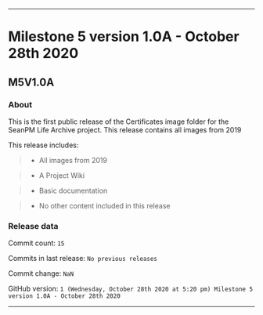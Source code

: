 
***

# Milestone 5 version 1.0A - October 28th 2020

## M5V1.0A

### About

This is the first public release of the Certificates image folder for the SeanPM Life Archive project. This release contains all images from 2019

This release includes:

> * All images from 2019

> * A Project Wiki

> * Basic documentation

> * No other content included in this release

### Release data

Commit count: `15`

Commits in last release: `No previous releases`

Commit change: `NaN`

GitHub version: `1 (Wednesday, October 28th 2020 at 5:20 pm) Milestone 5 version 1.0A - October 28th 2020`

***
